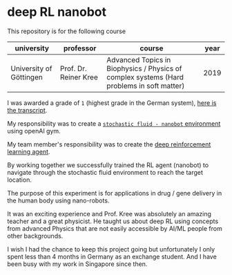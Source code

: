
# deep RL nanobot

This repository is for the following course

| university | professor | course | year |
| --- | --- | --- | --- |
| University of Göttingen | Prof. Dr. Reiner Kree | Advanced Topics in Biophysics / Physics of complex systems (Hard problems in soft matter) | 2019 |

I was awarded a grade of `1` (highest grade in the German system), [here is the transcript](./transcript%20University%20of%20Goettingen.pdf).

My responsibility was to create a [`stochastic fluid - nanobot` environment](./src/environment.py) using openAI gym.

My team member's responsibility was to create the [deep reinforcement learning agent](./src/DeepQ_CustomEnv_Test.py).

By working together we successfully trained the RL agent (nanobot) to navigate through the stochastic fluid environment to reach the target location. 

The purpose of this experiment is for applications in drug / gene delivery in the human body using nano-robots.

It was an exciting experience and Prof. Kree was absolutely an amazing teacher and a great physicist. He taught us about deep RL using concepts from advanced Physics that are not easily accessible by AI/ML people from other backgrounds.



I wish I had the chance to keep this project going but unfortunately I only spent less than 4 months in Germany as an exchange student. And I have been busy with my work in Singapore since then.
